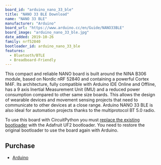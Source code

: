 ```yaml
---
board_id: "arduino_nano_33_ble"
title: "NANO 33 BLE Download"
name: "NANO 33 BLE"
manufacturer: "Arduino"
board_url: "https://www.arduino.cc/en/Guide/NANO33BLE"
board_image: "arduino_nano_33_ble.jpg"
date_added: 2019-10-26
family: nrf52840
bootloader_id: arduino_nano_33_ble
features:
  - Bluetooth/BTLE
  - Breadboard-Friendly
---
```


This compact and reliable NANO board is built around the NINA B306 module, based on Nordic nRF 52840 and containing a powerful Cortex M4F. Its architecture, fully compatible with Arduino IDE Online and Offline, has a 9 axis Inertial Measurement Unit (IMU) and a reduced power consumption compared to other same size boards.
This allows the design of wearable devices and movement sensing projects that need to communicate to other devices at a close range. Arduino NANO 33 BLE is also ideal for automation projects thanks to the multiprotocol BT 5.0 radio.

To use this board with CircuitPython you must [replace the existing bootloader](https://forums.adafruit.com/viewtopic.php?f=60&t=158279) with the Adafruit UF2 bootloader. You need to restore the original bootloader to use the board again with Arduino.

## Purchase
* [Arduino](https://store.arduino.cc/usa/nano-33-ble)
